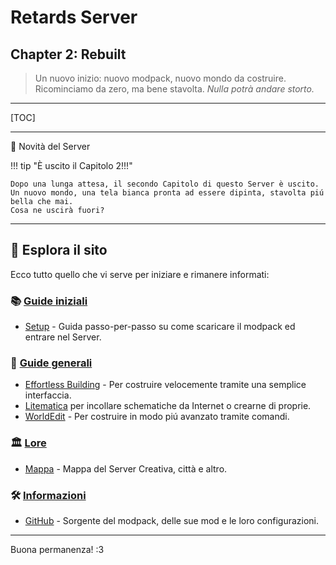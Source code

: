 # **Retards Server**

## **Chapter 2: Rebuilt**

> Un nuovo inizio: nuovo modpack, nuovo mondo da costruire. Ricominciamo da zero, ma bene stavolta. _Nulla potrà andare storto._

---

[TOC]

---

📰 Novità del Server

!!! tip "È uscito il Capitolo 2!!!"

    Dopo una lunga attesa, il secondo Capitolo di questo Server è uscito.
    Un nuovo mondo, una tela bianca pronta ad essere dipinta, stavolta piú bella che mai.
    Cosa ne uscirà fuori?

---

## 🔗 **Esplora il sito**

Ecco tutto quello che vi serve per iniziare e rimanere informati:

### 📚 **[Guide iniziali](getting-started/index.md)**

- [Setup](getting-started/setup.md) - Guida passo-per-passo su come scaricare il modpack ed entrare nel Server.

### 📝 **[Guide generali](guides/index.md)**

- [Effortless Building](guides/effortless-building.md) - Per costruire velocemente tramite una semplice interfaccia.
- [Litematica](guides/litematica.md) per incollare schematiche da Internet o crearne di proprie.
- [WorldEdit](guides/worldedit.md) - Per costruire in modo piú avanzato tramite comandi.

### 🏛️ **[Lore](lore/index.md)**

- [Mappa](lore/map.md) - Mappa del Server Creativa, città e altro.

### 🛠️ **[Informazioni](info/index.md)**

- [GitHub](https://github.com/retards-server/modpack) - Sorgente del modpack, delle sue mod e le loro configurazioni.

---

Buona permanenza! :3

